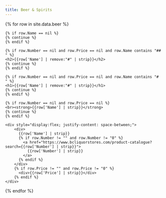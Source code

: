 ```yaml
---
title: Beer & Spirits
---
```

<div>
  {% for row in site.data.beer %}
  
    {% if row.Name == nil %}
    {% continue %}
    {% endif %}

    {% if row.Number == nil and row.Price == nil and row.Name contains "## " %}
    <h2>{{row['Name'] | remove:"#" | strip}}</h2>
    {% continue %}
    {% endif %}
    
    {% if row.Number == nil and row.Price == nil and row.Name contains "# " %}
    <h1>{{row['Name'] | remove:"#" | strip}}</h1>
    {% continue %}
    {% endif %}
    
    {% if row.Number == nil and row.Price == nil %}
    <br><strong>{{row['Name'] | strip}}</strong>
    {% continue %}
    {% endif %}
   
    <div style="display:flex; justify-content: space-between;">
        <div>
          {{row['Name'] | strip}}
          {% if row.Number != "" and row.Number != "0" %}
            <a href="https://www.bcliquorstores.com/product-catalogue?search={{row['Number'] | strip}}">
              {{row['Number'] | strip}}
            </a>
          {% endif %}
        </div>
        {% if row.Price != "" and row.Price != "0" %}
          <div>{{row['Price'] | strip}}</div>
        {% endif %}
    </div>
  {% endfor %}
</div>



